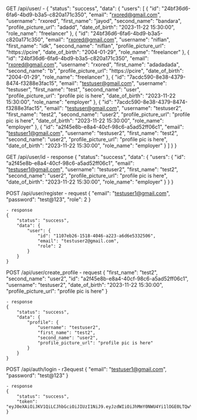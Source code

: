 GET /api/user/ 
    - {
        "status": "success",
        "data": {
            "users": [
                {
                    "id": "24bf36d6-6fa6-4bd9-b3a5-c820a171c350",
                    "email": "rxored@gmail.com",
                    "username": "rxored",
                    "first_name": "jayod",
                    "second_name": "bandara",
                    "profile_picture_url": "adadd",
                    "date_of_birth": "2023-11-22 15:30:00",
                    "role_name": "freelancer"
                },
                {
                    "id": "24bf36d6-6fa6-4bd9-b3a5-c820a171c350",
                    "email": "rxored@gmail.com",
                    "username": "niflan",
                    "first_name": "idk",
                    "second_name": "niflan",
                    "profile_picture_url": "https://pcire",
                    "date_of_birth": "2004-01-29",
                    "role_name": "freelancer"
                },
                {
                    "id": "24bf36d6-6fa6-4bd9-b3a5-c820a171c350",
                    "email": "rxored@gmail.com",
                    "username": "rxored",
                    "first_name": "adadadada",
                    "second_name": "b",
                    "profile_picture_url": "https://pcire",
                    "date_of_birth": "2004-01-29",
                    "role_name": "freelancer"
                },
                {
                    "id": "7acdc590-8e38-4379-8474-f3288e3fac15",
                    "email": "testuser@gmail.com",
                    "username": "testuser",
                    "first_name": "test",
                    "second_name": "user",
                    "profile_picture_url": "profile pic is here",
                    "date_of_birth": "2023-11-22 15:30:00",
                    "role_name": "employer"
                },
                {
                    "id": "7acdc590-8e38-4379-8474-f3288e3fac15",
                    "email": "testuser@gmail.com",
                    "username": "testuser2",
                    "first_name": "test2",
                    "second_name": "user2",
                    "profile_picture_url": "profile pic is here",
                    "date_of_birth": "2023-11-22 15:30:00",
                    "role_name": "employer"
                },
                {
                    "id": "a2f45e8b-e8a4-40cf-98c6-a5ad52ff06c1",
                    "email": "testuser1@gmail.com",
                    "username": "testuser2",
                    "first_name": "test2",
                    "second_name": "user2",
                    "profile_picture_url": "profile pic is here",
                    "date_of_birth": "2023-11-22 15:30:00",
                    "role_name": "employer"
                }
            ]
        }
    }


GET /api/user/id
    - response 
    {
        "status": "success",
        "data": {
            "users": {
                "id": "a2f45e8b-e8a4-40cf-98c6-a5ad52ff06c1",
                "email": "testuser1@gmail.com",
                "username": "testuser2",
                "first_name": "test2",
                "second_name": "user2",
                "profile_picture_url": "profile pic is here",
                "date_of_birth": "2023-11-22 15:30:00",
                "role_name": "employer"
            }
        }
    }

POST /api/user/register 
    - request 
    {
        "email": "testuser1@gmail.com",
        "password": "test@123",
        "role": 2
    }

    - response 
    {
        "status": "success",
        "data": {
            "user": {
                "id": "1107eb26-1518-4046-a223-a6d6e5332506",
                "email": "testuser2@gmail.com",
                "role": 2
            }
        }
    }

POST /api/user/create_profile
    - request 
    {
        "first_name": "test2",
        "second_name": "user2",
        "id": "a2f45e8b-e8a4-40cf-98c6-a5ad52ff06c1",
        "username": "testuser2",
        "date_of_birth": "2023-11-22 15:30:00",
        "profile_picture_url": "profile pic is here" 
    }

    - response 
    {
        "status": "success",
        "data": {
            "profile": {
                "username": "testuser2",
                "first_name": "test2",
                "second_name": "user2",
                "profile_picture_url": "profile pic is here"
            }
        }
    }


POST /api/auth/login
    - r3equest 
    {
        "email": "testuser1@gmail.com",
        "password": "test@123"
    }

    - response 
    {
        "status": "success",
        "token": "eyJ0eXAiOiJKV1QiLCJhbGciOiJIUzI1NiJ9.eyJzdWIiOiJhMmY0NWU4Yi1lOGE0LTQwY2YtOThjNi1hNWFkNTJmZjA2YzEiLCJpYXQiOjE3MDM0MzAxNzMsImV4cCI6MTcwMzQzMzc3M30.46xWk2ib8YKx5VMylvcc9WkL9ZoClufjolNfRnfRJBc"
    }


